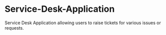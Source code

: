 # Service-Desk-Application
Service Desk Application allowing users to raise tickets for various issues or requests. 
